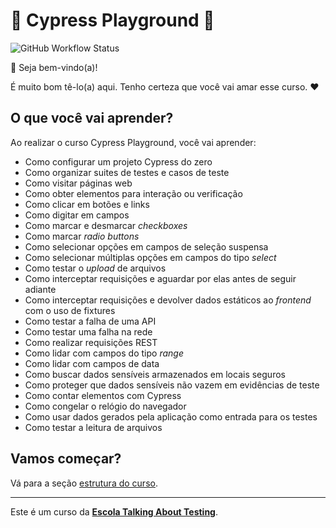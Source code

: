 # 🌲 Cypress Playground 🛝
![GitHub Workflow Status](https://img.shields.io/github/actions/workflow/status/M4deN/curso-cypress-playground/ci.yml?label=Test%20Workflows&logo=Cypress&style=for-the-badge)

👋 Seja bem-vindo(a)!

É muito bom tê-lo(a) aqui. Tenho certeza que você vai amar esse curso. ❤️

## O que você vai aprender?

Ao realizar o curso Cypress Playground, você vai aprender:

- Como configurar um projeto Cypress do zero
- Como organizar suites de testes e casos de teste
- Como visitar páginas web
- Como obter elementos para interação ou verificação
- Como clicar em botões e links
- Como digitar em campos
- Como marcar e desmarcar _checkboxes_
- Como marcar _radio buttons_
- Como selecionar opções em campos de seleção suspensa
- Como selecionar múltiplas opções em campos do tipo _select_
- Como testar o _upload_ de arquivos
- Como interceptar requisições e aguardar por elas antes de seguir adiante
- Como interceptar requisições e devolver dados estáticos ao _frontend_ com o uso de fixtures
- Como testar a falha de uma API
- Como testar uma falha na rede
- Como realizar requisições REST
- Como lidar com campos do tipo _range_
- Como lidar com campos de data
- Como buscar dados sensíveis armazenados em locais seguros
- Como proteger que dados sensíveis não vazem em evidências de teste
- Como contar elementos com Cypress
- Como congelar o relógio do navegador
- Como usar dados gerados pela aplicação como entrada para os testes
- Como testar a leitura de arquivos

## Vamos começar?

Vá para a seção [estrutura do curso](./lessons/_course-structure_.md).

___

Este é um curso da [**Escola Talking About Testing**](https://hotmart.com/pt-br/club/talking-about-testing).
